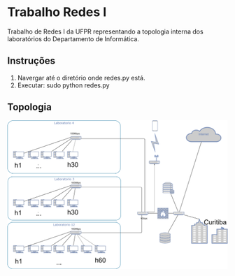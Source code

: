 # Trabalho Redes I

Trabalho de Redes I da UFPR representando a topologia interna dos laboratórios do Departamento de Informática.

## Instruções

1. Navergar até o diretório onde redes.py está.
2. Executar: sudo python redes.py

## Topologia

![alt topologia](./TopologiaDinf.png "Topologia")